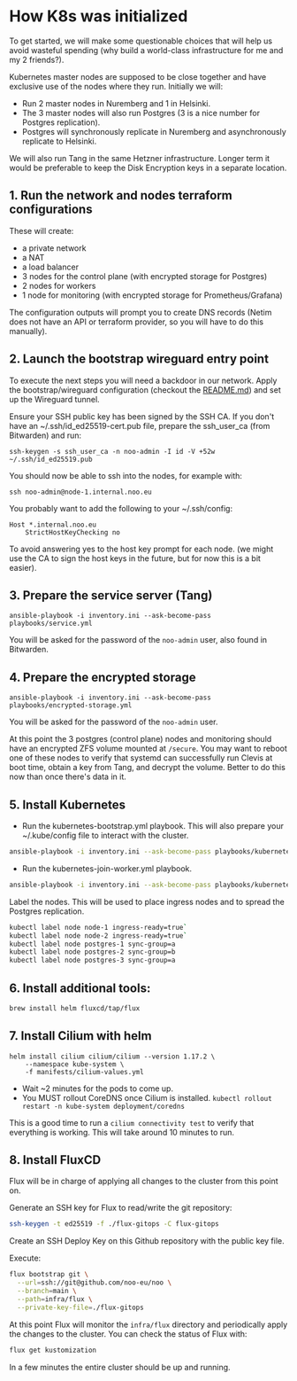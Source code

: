 # How K8s was initialized

To get started, we will make some questionable choices that will help us avoid
wasteful spending (why build a world-class infrastructure for me and my 2
friends?).

Kubernetes master nodes are supposed to be close together and have exclusive
use of the nodes where they run. Initially we will:

- Run 2 master nodes in Nuremberg and 1 in Helsinki.
- The 3 master nodes will also run Postgres (3 is a nice number for Postgres
  replication).
- Postgres will synchronously replicate in Nuremberg and
  asynchronously replicate to Helsinki.

We will also run Tang in the same Hetzner infrastructure. Longer term it would
be preferable to keep the Disk Encryption keys in a separate location.

## 1. Run the network and nodes terraform configurations

These will create:
- a private network
- a NAT
- a load balancer
- 3 nodes for the control plane (with encrypted storage for Postgres)
- 2 nodes for workers
- 1 node for monitoring (with encrypted storage for Prometheus/Grafana)

The configuration outputs will prompt you to create DNS records (Netim does not
have an API or terraform provider, so you will have to do this manually).

## 2. Launch the bootstrap wireguard entry point

To execute the next steps you will need a backdoor in our network. Apply the
bootstrap/wireguard configuration (checkout the
[README.md](../bootstrap/wireguard/README.md)) and set up the Wireguard tunnel.

Ensure your SSH public key has been signed by the SSH CA. If you don't have
an ~/.ssh/id_ed25519-cert.pub file, prepare the ssh_user_ca (from Bitwarden)
and run:

```
ssh-keygen -s ssh_user_ca -n noo-admin -I id -V +52w ~/.ssh/id_ed25519.pub
```

You should now be able to ssh into the nodes, for example with:

```
ssh noo-admin@node-1.internal.noo.eu
```

You probably want to add the following to your ~/.ssh/config:

```
Host *.internal.noo.eu
	StrictHostKeyChecking no
```

To avoid answering yes to the host key prompt for each node. (we might use the
CA to sign the host keys in the future, but for now this is a bit easier).

## 3. Prepare the service server (Tang)

```
ansible-playbook -i inventory.ini --ask-become-pass playbooks/service.yml
```

You will be asked for the password of the `noo-admin` user, also found in
Bitwarden.

## 4. Prepare the encrypted storage

```
ansible-playbook -i inventory.ini --ask-become-pass playbooks/encrypted-storage.yml
```

You will be asked for the password of the `noo-admin` user.

At this point the 3 postgres (control plane) nodes and monitoring should have an
encrypted ZFS volume mounted at `/secure`. You may want to reboot one of these
nodes to verify that systemd can successfully run Clevis at boot time, obtain a
key from Tang, and decrypt the volume. Better to do this now than once there's
data in it.

## 5. Install Kubernetes

- Run the kubernetes-bootstrap.yml playbook. This will also prepare your ~/.kube/config
  file to interact with the cluster.

```bash
ansible-playbook -i inventory.ini --ask-become-pass playbooks/kubernetes-bootstrap.yml
```

- Run the kubernetes-join-worker.yml playbook.

```bash
ansible-playbook -i inventory.ini --ask-become-pass playbooks/kubernetes-join-workers.yml
```

Label the nodes. This will be used to place ingress nodes and to spread the
Postgres replication.

```bash
kubectl label node node-1 ingress-ready=true`
kubectl label node node-2 ingress-ready=true`
kubectl label node postgres-1 sync-group=a
kubectl label node postgres-2 sync-group=b
kubectl label node postgres-3 sync-group=a
```

## 6. Install additional tools:

```bash
brew install helm fluxcd/tap/flux
```

## 7. Install Cilium with helm

```
helm install cilium cilium/cilium --version 1.17.2 \
    --namespace kube-system \
    -f manifests/cilium-values.yml
```

- Wait ~2 minutes for the pods to come up.
- You MUST rollout CoreDNS once Cilium is installed. `kubectl rollout restart -n kube-system deployment/coredns`

This is a good time to run a `cilium connectivity test` to verify that
everything is working. This will take around 10 minutes to run.

## 8. Install FluxCD

Flux will be in charge of applying all changes to the cluster from this
point on.

Generate an SSH key for Flux to read/write the git repository:

```bash
ssh-keygen -t ed25519 -f ./flux-gitops -C flux-gitops
```

Create an SSH Deploy Key on this Github repository with the public key file.

Execute:

```bash
flux bootstrap git \
  --url=ssh://git@github.com/noo-eu/noo \
  --branch=main \
  --path=infra/flux \
  --private-key-file=./flux-gitops
```

At this point Flux will monitor the `infra/flux` directory and periodically
apply the changes to the cluster. You can check the status of Flux with:

```bash
flux get kustomization
```

In a few minutes the entire cluster should be up and running.